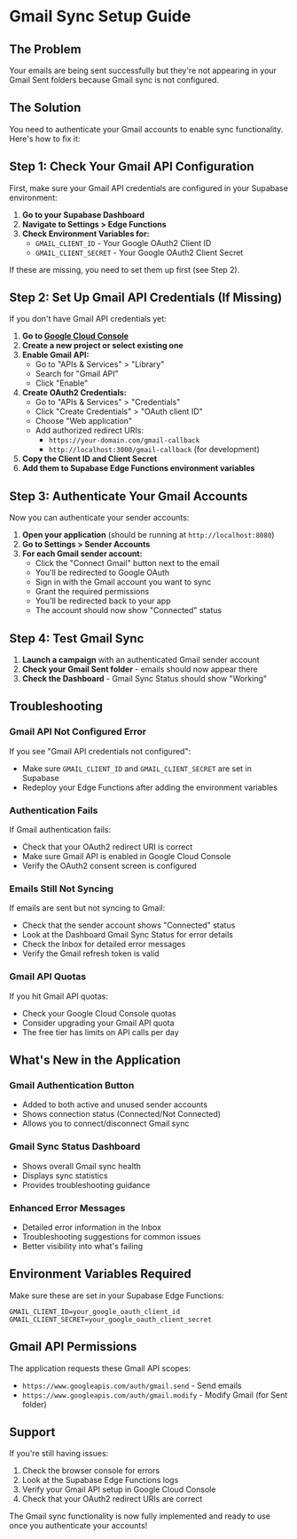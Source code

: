 # Gmail Sync Setup Guide

## The Problem
Your emails are being sent successfully but they're not appearing in your Gmail Sent folders because Gmail sync is not configured.

## The Solution
You need to authenticate your Gmail accounts to enable sync functionality. Here's how to fix it:

## Step 1: Check Your Gmail API Configuration

First, make sure your Gmail API credentials are configured in your Supabase environment:

1. **Go to your Supabase Dashboard**
2. **Navigate to Settings > Edge Functions**
3. **Check Environment Variables for:**
   - `GMAIL_CLIENT_ID` - Your Google OAuth2 Client ID
   - `GMAIL_CLIENT_SECRET` - Your Google OAuth2 Client Secret

If these are missing, you need to set them up first (see Step 2).

## Step 2: Set Up Gmail API Credentials (If Missing)

If you don't have Gmail API credentials yet:

1. **Go to [Google Cloud Console](https://console.cloud.google.com/)**
2. **Create a new project or select existing one**
3. **Enable Gmail API:**
   - Go to "APIs & Services" > "Library"
   - Search for "Gmail API"
   - Click "Enable"
4. **Create OAuth2 Credentials:**
   - Go to "APIs & Services" > "Credentials"
   - Click "Create Credentials" > "OAuth client ID"
   - Choose "Web application"
   - Add authorized redirect URIs:
     - `https://your-domain.com/gmail-callback`
     - `http://localhost:3000/gmail-callback` (for development)
5. **Copy the Client ID and Client Secret**
6. **Add them to Supabase Edge Functions environment variables**

## Step 3: Authenticate Your Gmail Accounts

Now you can authenticate your sender accounts:

1. **Open your application** (should be running at `http://localhost:8080`)
2. **Go to Settings > Sender Accounts**
3. **For each Gmail sender account:**
   - Click the "Connect Gmail" button next to the email
   - You'll be redirected to Google OAuth
   - Sign in with the Gmail account you want to sync
   - Grant the required permissions
   - You'll be redirected back to your app
   - The account should now show "Connected" status

## Step 4: Test Gmail Sync

1. **Launch a campaign** with an authenticated Gmail sender account
2. **Check your Gmail Sent folder** - emails should now appear there
3. **Check the Dashboard** - Gmail Sync Status should show "Working"

## Troubleshooting

### Gmail API Not Configured Error
If you see "Gmail API credentials not configured":
- Make sure `GMAIL_CLIENT_ID` and `GMAIL_CLIENT_SECRET` are set in Supabase
- Redeploy your Edge Functions after adding the environment variables

### Authentication Fails
If Gmail authentication fails:
- Check that your OAuth2 redirect URI is correct
- Make sure Gmail API is enabled in Google Cloud Console
- Verify the OAuth2 consent screen is configured

### Emails Still Not Syncing
If emails are sent but not syncing to Gmail:
- Check that the sender account shows "Connected" status
- Look at the Dashboard Gmail Sync Status for error details
- Check the Inbox for detailed error messages
- Verify the Gmail refresh token is valid

### Gmail API Quotas
If you hit Gmail API quotas:
- Check your Google Cloud Console quotas
- Consider upgrading your Gmail API quota
- The free tier has limits on API calls per day

## What's New in the Application

### Gmail Authentication Button
- Added to both active and unused sender accounts
- Shows connection status (Connected/Not Connected)
- Allows you to connect/disconnect Gmail sync

### Gmail Sync Status Dashboard
- Shows overall Gmail sync health
- Displays sync statistics
- Provides troubleshooting guidance

### Enhanced Error Messages
- Detailed error information in the Inbox
- Troubleshooting suggestions for common issues
- Better visibility into what's failing

## Environment Variables Required

Make sure these are set in your Supabase Edge Functions:

```
GMAIL_CLIENT_ID=your_google_oauth_client_id
GMAIL_CLIENT_SECRET=your_google_oauth_client_secret
```

## Gmail API Permissions

The application requests these Gmail API scopes:
- `https://www.googleapis.com/auth/gmail.send` - Send emails
- `https://www.googleapis.com/auth/gmail.modify` - Modify Gmail (for Sent folder)

## Support

If you're still having issues:
1. Check the browser console for errors
2. Look at the Supabase Edge Functions logs
3. Verify your Gmail API setup in Google Cloud Console
4. Check that your OAuth2 redirect URIs are correct

The Gmail sync functionality is now fully implemented and ready to use once you authenticate your accounts!
